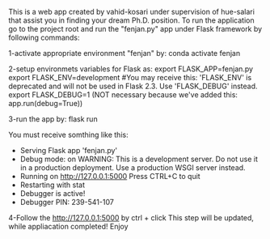This is a web app created by vahid-kosari under supervision of hue-salari that assist you in finding your dream Ph.D. position.
To run the application go to the project root and run the "fenjan.py" app under Flask framework by following commands:

1-activate appropriate environment "fenjan" by: conda activate fenjan

2-setup environmets variables for Flask as:
    export FLASK_APP=fenjan.py
    export FLASK_ENV=development #You may receive this: 'FLASK_ENV' is deprecated and will not be used in Flask 2.3. Use 'FLASK_DEBUG' instead.
    export FLASK_DEBUG=1 (NOT necessary because we've added this:     app.run(debug=True))

3-run the app by: flask run

You must receive somthing like this:
* Serving Flask app 'fenjan.py'
* Debug mode: on
WARNING: This is a development server. Do not use it in a production deployment. Use a production WSGI server instead.
* Running on http://127.0.0.1:5000
Press CTRL+C to quit
* Restarting with stat
* Debugger is active!
* Debugger PIN: 239-541-107

4-Follow the http://127.0.0.1:5000 by ctrl + click
    This step will be updated, while appliacation completed!
Enjoy